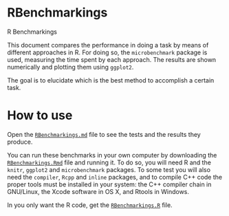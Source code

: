 # RBenchmarkings
R Benchmarkings

This document compares the performance in doing a task by means of different approaches in R. For doing so, the `microbenchmark` package is used, measuring the time spent by each approach. The results are shown numerically and plotting them using `ggplot2`.

The goal is to elucidate which is the best method to accomplish a certain task.

How to use
=====
Open the [`RBenchmarkings.md`](RBenchmarkings.md) file to see the tests and the results they produce.

You can run these benchmarks in your own computer by downloading the [`RBenchmarkings.Rmd`](RBenchmarkings.Rmd) file and running it. To do so, you will need R and the `knitr`, `ggplot2` and `microbenchmark` packages. To some test you will also need the `compiler`, `Rcpp` and `inline` packages, and to compile C++ code the proper tools must be installed in your system: the C++ compiler chain in GNU/Linux, the Xcode software in OS X, and Rtools in Windows.

In you only want the R code, get the [`RBenchmarkings.R`](RBenchmarkings.R) file.
